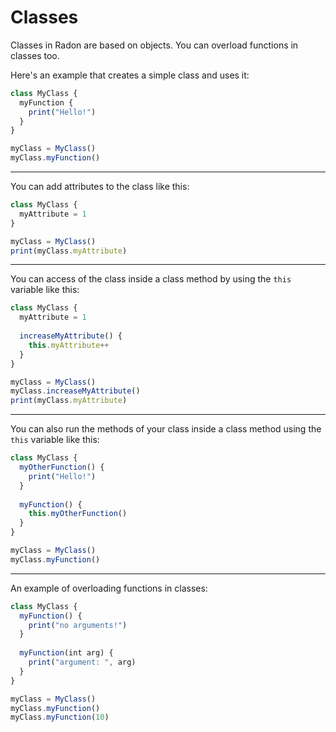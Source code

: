 # Classes

Classes in Radon are based on objects. You can overload functions in classes too.

Here's an example that creates a simple class and uses it:

```js
class MyClass {
  myFunction {
    print("Hello!")
  }
}

myClass = MyClass()
myClass.myFunction()
```

***

You can add attributes to the class like this:

```js
class MyClass {
  myAttribute = 1
}

myClass = MyClass()
print(myClass.myAttribute)
```

***

You can access of the class inside a class method by using the `this` variable like this:

```js
class MyClass {
  myAttribute = 1
  
  increaseMyAttribute() {
    this.myAttribute++
  }
}

myClass = MyClass()
myClass.increaseMyAttribute()
print(myClass.myAttribute)
```

***

You can also run the methods of your class inside a class method using the `this` variable like this:

```js
class MyClass {
  myOtherFunction() {
    print("Hello!")
  }
  
  myFunction() {
    this.myOtherFunction()
  }
}

myClass = MyClass()
myClass.myFunction()
```

***

An example of overloading functions in classes:

```js
class MyClass {
  myFunction() {
    print("no arguments!")
  }
  
  myFunction(int arg) {
    print("argument: ", arg)
  }
}

myClass = MyClass()
myClass.myFunction()
myClass.myFunction(10)
```